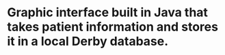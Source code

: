 # Graphic interface built in Java that takes patient information and stores it in a local Derby database.
